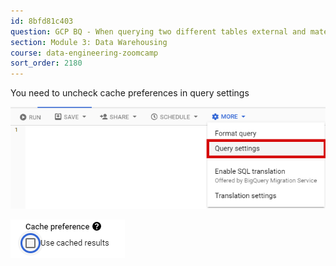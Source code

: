 ```yaml
---
id: 8bfd81c403
question: GCP BQ - When querying two different tables external and materialized you get the same result when count(distinct(*))
section: Module 3: Data Warehousing
course: data-engineering-zoomcamp
sort_order: 2180
---
```


You need to uncheck cache preferences in query settings

![Image](images/data-engineering-zoomcamp/image_d9986dba.png)

![Image](images/data-engineering-zoomcamp/image_e9103d16.png)

